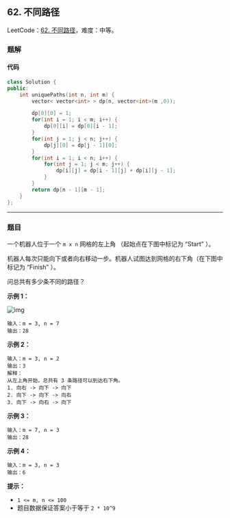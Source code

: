 ## 62. 不同路径

LeetCode：[62. 不同路径](https://leetcode.cn/problems/unique-paths/)，难度：中等。

### 题解

#### 代码

```c++
class Solution {
public:
    int uniquePaths(int n, int m) {
        vector< vector<int> > dp(n, vector<int>(m ,0));

        dp[0][0] = 1;
        for(int i = 1; i < m; i++) {
            dp[0][i] = dp[0][i - 1];
        }
        for(int j = 1; j < n; j++) {
            dp[j][0] = dp[j - 1][0];
        }
        for(int i = 1; i < n; i++) {
            for(int j = 1; j < m; j++) {
                dp[i][j] = dp[i - 1][j] + dp[i][j - 1];
            }
        }
        return dp[n - 1][m - 1];
    }
};
```



---



### 题目

一个机器人位于一个 `m x n` 网格的左上角 （起始点在下图中标记为 “Start” ）。

机器人每次只能向下或者向右移动一步。机器人试图达到网格的右下角（在下图中标记为 “Finish” ）。

问总共有多少条不同的路径？

 

**示例 1：**

![img](https://gitee.com/xwl66/leetcode/raw/master/image/62-robot_maze.png)

```
输入：m = 3, n = 7
输出：28
```

**示例 2：**

```
输入：m = 3, n = 2
输出：3
解释：
从左上角开始，总共有 3 条路径可以到达右下角。
1. 向右 -> 向下 -> 向下
2. 向下 -> 向下 -> 向右
3. 向下 -> 向右 -> 向下
```

**示例 3：**

```
输入：m = 7, n = 3
输出：28
```

**示例 4：**

```
输入：m = 3, n = 3
输出：6
```

 

**提示：**

- `1 <= m, n <= 100`
- 题目数据保证答案小于等于 `2 * 10^9`


